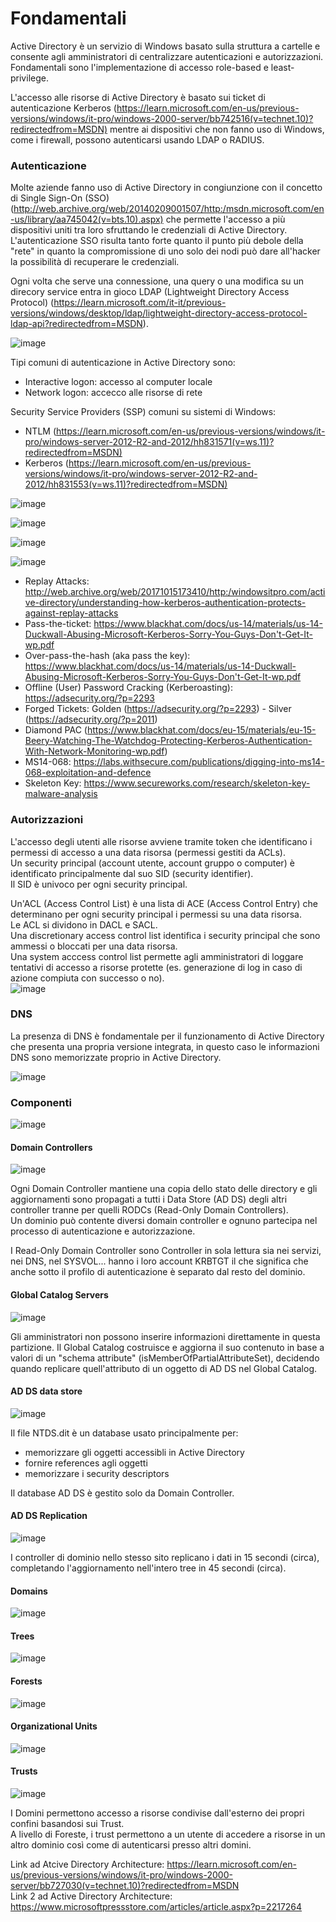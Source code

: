 # Fondamentali

Active Directory è un servizio di Windows basato sulla struttura a cartelle e consente agli amministratori di centralizzare autenticazioni e autorizzazioni.  
Fondamentali sono l'implementazione di accesso role-based e least-privilege.  

L'accesso alle risorse di Active Directory è basato sui ticket di autenticazione Kerberos (https://learn.microsoft.com/en-us/previous-versions/windows/it-pro/windows-2000-server/bb742516(v=technet.10)?redirectedfrom=MSDN) mentre ai dispositivi che non fanno uso di Windows, come i firewall, possono autenticarsi usando LDAP o RADIUS. 

### Autenticazione

Molte aziende fanno uso di Active Directory in congiunzione con il concetto di Single Sign-On (SSO) (http://web.archive.org/web/20140209001507/http:/msdn.microsoft.com/en-us/library/aa745042(v=bts.10).aspx) che permette l'accesso a più dispositivi uniti tra loro sfruttando le credenziali di Active Directory.  
L'autenticazione SSO risulta tanto forte quanto il punto più debole della "rete" in quanto la compromissione di uno solo dei nodi può dare all'hacker la possibilità di recuperare le credenziali.  

Ogni volta che serve una connessione, una query o una modifica su un direcory service entra in gioco LDAP (Lightweight Directory Access Protocol) (https://learn.microsoft.com/it-it/previous-versions/windows/desktop/ldap/lightweight-directory-access-protocol-ldap-api?redirectedfrom=MSDN).  

![image](https://user-images.githubusercontent.com/110602224/197867129-d0695b84-115b-4121-9114-d6c6a5a34eaf.png)

Tipi comuni di autenticazione in Active Directory sono:
- Interactive logon: accesso al computer locale
- Network logon: accecco alle risorse di rete

Security Service Providers (SSP) comuni su sistemi di Windows:
- NTLM (https://learn.microsoft.com/en-us/previous-versions/windows/it-pro/windows-server-2012-R2-and-2012/hh831571(v=ws.11)?redirectedfrom=MSDN)
- Kerberos (https://learn.microsoft.com/en-us/previous-versions/windows/it-pro/windows-server-2012-R2-and-2012/hh831553(v=ws.11)?redirectedfrom=MSDN)

![image](https://user-images.githubusercontent.com/110602224/197869139-0f005eb5-70a0-4182-b09b-1e4d5f70bb44.png)

![image](https://user-images.githubusercontent.com/110602224/197869217-84801f8f-299b-4c90-83af-80e70678fc59.png)

![image](https://user-images.githubusercontent.com/110602224/197870746-4f0e5f85-7cab-49ec-89a8-5909101e91c2.png)

![image](https://user-images.githubusercontent.com/110602224/197870823-53c76952-2ac9-4c5a-ab25-e743fc178881.png)  

- Replay Attacks: http://web.archive.org/web/20171015173410/http:/windowsitpro.com/active-directory/understanding-how-kerberos-authentication-protects-against-replay-attacks  
- Pass-the-ticket: https://www.blackhat.com/docs/us-14/materials/us-14-Duckwall-Abusing-Microsoft-Kerberos-Sorry-You-Guys-Don't-Get-It-wp.pdf  
- Over-pass-the-hash (aka pass the key): https://www.blackhat.com/docs/us-14/materials/us-14-Duckwall-Abusing-Microsoft-Kerberos-Sorry-You-Guys-Don't-Get-It-wp.pdf  
- Offline (User) Password Cracking (Kerberoasting): https://adsecurity.org/?p=2293  
- Forged Tickets: Golden (https://adsecurity.org/?p=2293) - Silver (https://adsecurity.org/?p=2011)  
- Diamond PAC (https://www.blackhat.com/docs/eu-15/materials/eu-15-Beery-Watching-The-Watchdog-Protecting-Kerberos-Authentication-With-Network-Monitoring-wp.pdf)  
- MS14-068: https://labs.withsecure.com/publications/digging-into-ms14-068-exploitation-and-defence  
- Skeleton Key: https://www.secureworks.com/research/skeleton-key-malware-analysis  

### Autorizzazioni

L'accesso degli utenti alle risorse avviene tramite token che identificano i permessi di accesso a una data risorsa (permessi gestiti da ACLs).  
Un security principal (account utente, account gruppo o computer) è identificato principalmente dal suo SID (security identifier).  
Il SID è univoco per ogni security principal.  

Un'ACL (Access Control List) è una lista di ACE (Access Control Entry) che determinano per ogni security principal i permessi su una data risorsa.  
Le ACL si dividono in DACL e SACL.  
Una discretionary access control list identifica i security principal che sono ammessi o bloccati per una data risorsa.  
Una system acccess control list permette agli amministratori di loggare tentativi di accesso a risorse protette (es. generazione di log in caso di azione compiuta con successo o no).  
![image](https://user-images.githubusercontent.com/110602224/197984802-b63e5f17-8a69-4ec8-a7e8-9852ba36d46a.png)

### DNS

La presenza di DNS è fondamentale per il funzionamento di Active Directory che presenta una propria versione integrata, in questo caso le informazioni DNS sono memorizzate proprio in Active Directory.  

![image](https://user-images.githubusercontent.com/110602224/197985605-e9c4b63a-fa27-470e-a306-520282d7755a.png)

### Componenti 

![image](https://user-images.githubusercontent.com/110602224/197985836-83c9d055-d44d-43a2-9800-721f578fb2b5.png)

#### Domain Controllers

![image](https://user-images.githubusercontent.com/110602224/197986050-609ef3e1-c78b-4d9b-8c53-29a101a2fb60.png)

Ogni Domain Controller mantiene una copia dello stato delle directory e gli aggiornamenti sono propagati a tutti i Data Store (AD DS) degli altri controller tranne per quelli RODCs (Read-Only Domain Controllers).  
Un dominio può contente diversi domain controller e ognuno partecipa nel processo di autenticazione e autorizzazione.  

I Read-Only Domain Controller sono Controller in sola lettura sia nei servizi, nei DNS, nel SYSVOL...  hanno i loro account KRBTGT il che significa che anche sotto il profilo di autenticazione è separato dal resto del dominio.  

#### Global Catalog Servers

![image](https://user-images.githubusercontent.com/110602224/197987761-a5c3b346-0b94-4ae6-8f97-2293d896a6a7.png)

Gli amministratori non possono inserire informazioni direttamente in questa partizione. Il Global Catalog costruisce e aggiorna il suo contenuto in base a valori di un "schema attribute" (isMemberOfPartialAttributeSet), decidendo quando replicare quell'attributo di un oggetto di AD DS nel Global Catalog.  

#### AD DS data store

![image](https://user-images.githubusercontent.com/110602224/197988709-5dcfe08c-8067-4521-91b1-6132ba306f3e.png)

Il file NTDS.dit è un database usato principalmente per:  
- memorizzare gli oggetti accessibli in Active Directory
- fornire references agli oggetti
- memorizzare i security descriptors

Il database AD DS è gestito solo da Domain Controller.  

#### AD DS Replication

![image](https://user-images.githubusercontent.com/110602224/197989395-ee8cae29-0143-4e64-a59a-db652ecf0cd0.png)

I controller di dominio nello stesso sito replicano i dati in 15 secondi (circa), completando l'aggiornamento nell'intero tree in 45 secondi (circa).  

#### Domains

![image](https://user-images.githubusercontent.com/110602224/197990113-e5aa816d-5b95-40f2-89db-d102e2643789.png)

#### Trees

![image](https://user-images.githubusercontent.com/110602224/197990448-c029458f-ff08-4cf9-95f1-b4a5fccfb0de.png)

#### Forests

![image](https://user-images.githubusercontent.com/110602224/198032591-4c65bf57-9419-4c23-941a-d62e09ed0387.png)

#### Organizational Units

![image](https://user-images.githubusercontent.com/110602224/198032779-483b114a-e94e-4731-9ec5-08f52236e278.png)

#### Trusts

![image](https://user-images.githubusercontent.com/110602224/198032839-eeceaa67-0cf1-4ef1-a6e5-a7ae30479320.png)

I Domini permettono accesso a risorse condivise dall'esterno dei propri confini basandosi sui Trust.  
A livello di Foreste, i trust permettono a un utente di accedere a risorse in un altro dominio così come di autenticarsi presso altri domini.  


Link ad Atcive Directory Architecture: https://learn.microsoft.com/en-us/previous-versions/windows/it-pro/windows-2000-server/bb727030(v=technet.10)?redirectedfrom=MSDN   
Link 2 ad Active Directory Architecture: https://www.microsoftpressstore.com/articles/article.aspx?p=2217264  

